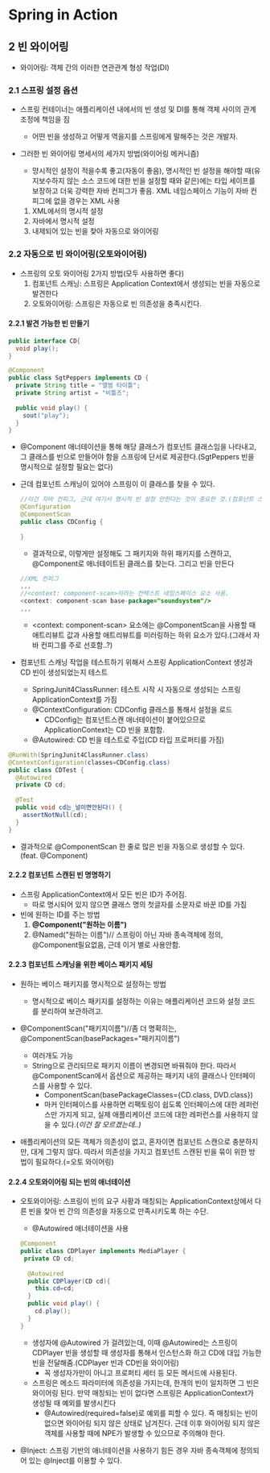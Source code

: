 # Spring in Action

## 2 빈 와이어링

* 와이어링: 객체 간의 이러한 연관관계 형성 작업(DI)

### 2.1 스프링 설정 옵션

* 스프링 컨테이너는 애플리케이션 내에서의 빈 생성 및 DI를 통해 객체 사이의 관계 조정에 책임을 짐

  * 어떤 빈을 생성하고 어떻게 역을지를 스프링에게 말해주는 것은 개발자.

* 그러한 빈 와이어링 명세서의 세가지 방법(와이어링 메커니즘)

  * 먕시적인 설정이 적을수록 좋고(자동이 좋음), 명시적인 빈 설정을 해야할 때(유지보수하지 않는 소스 코드에 대한 빈을 설정할 때와 같은)에는 타입 세이프를 보장하고 더욱 강력한 자바 컨피그가 좋음.  XML 네임스페이스 기능이 자바 컨피그에 없을 경우는 XML 사용

  1. XML에서의 명시적 설정
  2. 자바에서 명시적 설정
  3. 내제되어 있는 빈을 찾아 자동으로 와이어링

### 2.2 자동으로 빈 와이어링(오토와이어링)

* 스프링의 오토 와이어링 2가지 방법(모두 사용하면 좋다)
  1. 컴포넌트 스캐닝: 스프링은 Application Context에서 생성되는 빈을 자동으로 발견한다
  2. 오토와이어링: 스프링은 자동으로 빈 의존성을 충족시킨다.

#### 2.2.1 발견 가능한 빈 만들기

```java
public interface CD{
  void play();
}
```

```java
@Component
public class SgtPeppers implements CD {
  private String title = "앨범 타이틀";
  private String artist = "비틀즈";
  
  public void play() {
    sout("play");
  }
}
```

* @Component 애너테이션을 통해 해당 클래스가 컴포넌트 클래스임을 나타내고, 그 클래스를 빈으로 만들어야 함을 스프링에 단서로 제공한다.(SgtPeppers 빈을 명시적으로 설정할 필요는 없다)

* 근데 컴포넌트 스캐닝이 있어야 스프링이 이 클래스를 찾을 수 있다.

  ```java
  //이건 자바 컨피그, 근데 여기서 명시적 빈 설정 안한다는 것이 중요한 것.(컴포넌트 스캐닝하기 때문)
  @Configuration
  @ComponentScan
  public class CDConfig {
    
  }
  ```

  * 결과적으로, 이렇게만 설정해도 그 패키지와 하위 패키지를 스캔하고, @Component로 애너테이트된 클래스를 찾는다. 그리고 빈을 만든다

  ```java
  //XML 컨피그
  ,,,
  //<context: component-scan>이라는 컨텍스트 네임스페이스 요소 사용.
  <context: component-scan base-package="soundsystem"/>
  ,,,
  ```

  * <context: component-scan> 요소에는 @ComponentScan을 사용할 때 애트리뷰트 값과 사용할 애트리뷰트를 미러링하는 하위 요소가 있다.(그래서 자바 컨피그를 주로 선호함..?)

* 컴포넌트 스캐닝 작업을 테스트하기 위해서 스프링 ApplicationContext 생성과 CD 빈이 생성되었는지 테스트

  * SpringJunit4ClassRunner: 테스트 시작 시 자동으로 생성되는 스프링 ApplicationContext를 가짐
  * @ContextConfiguration: CDConfig 클래스를 통해서 설정을 로드
    * CDConfig는 컴포넌트스캔 애너테이션이 붙어있으므로 ApplicationContext는 CD 빈을 포함함.
  * @Autowired: CD 빈을 테스트로 주입(CD 타입 프로퍼티를 가짐)

```java
@RunWith(SpringJunit4ClassRunner.class)
@ContextConfiguration(classes=CDConfig.class)
public class CDTest {
  @Autowired
  private CD cd;
  
  @Test
  public void cd는_널이면안된다() {
    assertNotNull(cd);
  }
}
```

* 결과적으로 @ComponentScan 한 줄로 많은 빈을 자동으로 생성할 수 있다.(feat. @Component)

#### 2.2.2 컴포넌트 스캔된 빈 명명하기

* 스프링 ApplicationContext에서 모든 빈은 ID가 주어짐.
  * 따로 명시되어 있지 않으면 클래스 명의 첫글자를 소문자로 바꾼 ID를 가짐
* 빈에 원하는 ID를 주는 방법
  1. **@Component("원하는 이름")**
  2. @Named("원하는 이름")// 스프링이 아닌 자바 종속객체에 정의, @Component필요없음, 근데 이거 별로 사용안함.

#### 2.2.3 컴포넌트 스캐닝을 위한 베이스 패키지 세팅

* 원하는 베이스 패키지를 명시적으로 설정하는 방법
  * 명시적으로 베이스 패키지를 설정하는 이유는 애플리케이션 코드와 설정 코드를 분리하여 보관하려고.
* @ComponentScan("패키지이름")//좀 더 명확히는,  @ComponentScan(basePackages="패키지이름")
  * 여러개도 가능
  * String으로 관리되므로 패키지 이름이 변경되면 바꿔줘야 한다. 따라서 @ComponentScan에서 옵션으로 제공하는 패키지 내의 클래스나 인터페이스를 사용할 수 있다.
    * ComponentScan(basePackageClasses={CD.class, DVD.class})
    * 마커 인터페이스를 사용하면 리팩토링이 쉽도록 인터페이스에 대한 레퍼런스만 가지게 되고, 실제 애플리케이션 코드에 대한 레퍼런스를 사용하지 않을 수 있다.(*이건 잘 모르겠는데..)*

* 애플리케이션의 모든 객체가 의존성이 없고, 혼자이면 컴포넌트 스캔으로 충분하지만, 대게 그렇지 않다. 따라서 의존성을 가지고 컴포넌트 스캔된 빈을 묶이 위한 방법이 필요하다.(=오토 와이어링)

#### 2.2.4 오토와이어링 되는 빈의 애너테이션

* 오토와이어링: 스프링이 빈의 요구 사황과 매칭되는 ApplicationContext상에서 다른 빈을 찾아 빈 간의 의존성을 자동으로 만족시키도록 하는 수단.

  * @Autowired 애너테이션을 사용

  ```java
  @Component
  public class CDPlayer implements MediaPlayer { 
   private CD cd;
   
    @Autowired
    public CDPlayer(CD cd){
      this.cd=cd;
    }
    public void play() {
      cd.play();
    }
  }
  ```

  * 생성자에 @Autowired 가 걸려있는데, 이때  @Autowired는 스프링이 CDPlayer 빈을 생성할 때 생성자를 통해서 인스턴스화 하고 CD에 대입 가능한 빈을 전달해줌.(CDPlayer 빈과 CD빈을 와이어링)
    * 꼭 생성자가만이 아니고 프로퍼티 세터 등 모든 메서드에 사용된다.
  * 스프링은 메소드 파라미터에 의존성을 가지는데, 한개의 빈이 일치하면 그 빈은 와이어링 된다. 만약 매칭되는 빈이 없다면 스프링은 ApplicationContext가 생성될 때 예외를 발생시킨다
    * @Autowired(required=false)로 예외를 피할 수 있다. 즉 매칭되는 빈이 없으면 와이어링 되지 않은 상태로 남겨진다. 근데 이후 와이어링 되지 않은 객체를 사용할 때에 NPE가 발생할 수 있으므로 주의해야 한다. 

* @Inject: 스프링 기반의 애너테이션을 사용하기 힘든 경우 자바 종속객체에 정의되어 있는 @Inject를 이용할 수 있다.



